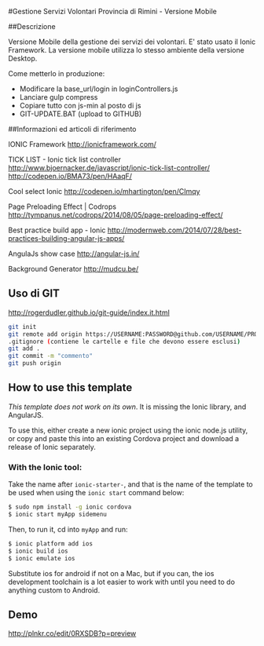 #Gestione Servizi Volontari Provincia di Rimini - Versione Mobile

##Descrizione

Versione Mobile della gestione dei servizi dei volontari.
E' stato usato il Ionic Framework.
La versione mobile utilizza lo stesso ambiente della versione Desktop.

Come metterlo in produzione:

- Modificare la base_url/login in loginControllers.js
- Lanciare gulp compress
- Copiare tutto con js-min al posto di js
- GIT-UPDATE.BAT (upload to GITHUB)

##Informazioni ed articoli di riferimento

IONIC Framework
http://ionicframework.com/

TICK LIST - Ionic tick list controller
http://www.bjoernacker.de/javascript/ionic-tick-list-controller/
http://codepen.io/BMA73/pen/HAaqF/

Cool select Ionic
http://codepen.io/mhartington/pen/CImqy

Page Preloading Effect | Codrops
http://tympanus.net/codrops/2014/08/05/page-preloading-effect/

Best practice build app - Ionic
http://modernweb.com/2014/07/28/best-practices-building-angular-js-apps/

AngulaJs show case
http://angular-js.in/

Background Generator
http://mudcu.be/


## Uso di GIT
http://rogerdudler.github.io/git-guide/index.it.html

```bash
git init
git remote add origin https://USERNAME:PASSWORD@github.com/USERNAME/PROJECTNAME.git
.gitignore (contiene le cartelle e file che devono essere esclusi)
git add .
git commit -m "commento"
git push origin
```

## How to use this template

*This template does not work on its own*. It is missing the Ionic library, and AngularJS.

To use this, either create a new ionic project using the ionic node.js utility, or copy and paste this into an existing Cordova project and download a release of Ionic separately.

### With the Ionic tool:

Take the name after `ionic-starter-`, and that is the name of the template to be used when using the `ionic start` command below:

```bash
$ sudo npm install -g ionic cordova
$ ionic start myApp sidemenu
```

Then, to run it, cd into `myApp` and run:

```bash
$ ionic platform add ios
$ ionic build ios
$ ionic emulate ios
```

Substitute ios for android if not on a Mac, but if you can, the ios development toolchain is a lot easier to work with until you need to do anything custom to Android.

## Demo
http://plnkr.co/edit/0RXSDB?p=preview


